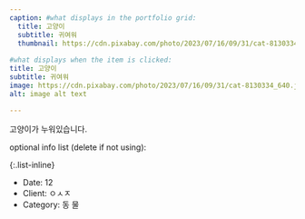 ```yaml
---
caption: #what displays in the portfolio grid:
  title: 고양이
  subtitle: 귀여워
  thumbnail: https://cdn.pixabay.com/photo/2023/07/16/09/31/cat-8130334_640.jpg
  
#what displays when the item is clicked:
title: 고양이
subtitle: 귀여워
image: https://cdn.pixabay.com/photo/2023/07/16/09/31/cat-8130334_640.jpg #main image, can be a link or a file in assets/img/portfolio
alt: image alt text

---
```

고양이가 누워있습니다.

optional info list (delete if not using):

{:.list-inline} 
- Date: 12
- Client: ㅇㅅㅈ
- Category: 동 물


